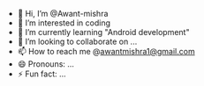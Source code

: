 - 👋 Hi, I’m @Awant-mishra
- 👀 I’m interested in coding
- 🌱 I’m currently learning "Android development"
- 💞️ I’m looking to collaborate on ...
- 📫 How to reach me @awantmishra1@gmail.com
- 😄 Pronouns: ...
- ⚡ Fun fact: ...

<!---
Awant-mishra/Awant-mishra is a ✨ special ✨ repository because its `README.md` (this file) appears on your GitHub profile.
You can click the Preview link to take a look at your changes.
--->
